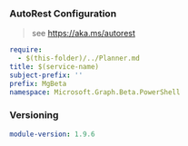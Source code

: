 ### AutoRest Configuration

> see https://aka.ms/autorest

``` yaml
require:
  - $(this-folder)/../Planner.md
title: $(service-name)
subject-prefix: ''
prefix: MgBeta
namespace: Microsoft.Graph.Beta.PowerShell
```

### Versioning

``` yaml
module-version: 1.9.6
```

